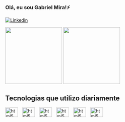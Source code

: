 ### Olá, eu sou Gabriel Mira!⚡

[![Linkedin](https://img.shields.io/badge/LinkedIn-0077B5?style=for-the-badge&logo=linkedin&logoColor=white)](https://www.linkedin.com/in/gabriel-mira-soares-santos-86b898216)

<div>
  <img height="180em" src="https://github-readme-stats.vercel.app/api?username=gbmira&show_icons=true&theme=dracula" />
  <img height="180em" src="https://github-readme-stats.vercel.app/api/top-langs/?username=gbmira&hide_progress=true" />
</div>

## Tecnologias que utilizo diariamente

<style>
  .icon {
    margin-right: 10px;
  }
</style>

<div style="display: inline_block">
  <img class="icon" align="center" alt="html5" height="30" width="40" src="https://cdn.jsdelivr.net/gh/devicons/devicon/icons/html5/html5-plain-wordmark.svg" />
  <img class="icon" align="center" alt="html5" height="30" width="40" src="https://cdn.jsdelivr.net/gh/devicons/devicon/icons/spring/spring-original-wordmark.svg" />
  <img class="icon" align="center" alt="html5" height="30" width="40" src="https://cdn.jsdelivr.net/gh/devicons/devicon/icons/java/java-original-wordmark.svg" />
  <img class="icon" align="center" alt="html5" height="30" width="40" src="https://cdn.jsdelivr.net/gh/devicons/devicon/icons/javascript/javascript-plain.svg" />
  <img class="icon" align="center" alt="html5" height="30" width="40" src="https://cdn.jsdelivr.net/gh/devicons/devicon/icons/python/python-original.svg" />
  <img class="icon" align="center" alt="html5" height="30" width="40" src="https://cdn.jsdelivr.net/gh/devicons/devicon/icons/css3/css3-plain-wordmark.svg" />
</div>
